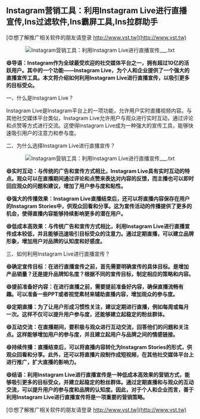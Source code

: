 ## **Instagram营销工具：利用Instagram Live进行直播宣传,Ins过滤软件,Ins霸屏工具,Ins拉群助手**

[😍想了解推广相关软件的朋友请登录 http://www.vst.tw](http://www.vst.tw)

 <center><img src="https://vst.tw/MP4/tuiguang/png/4.png" alt="Instagram营销工具：利用Instagram Live进行直播宣传___.txt"></center>

**😄导语：Instagram作为全球最受欢迎的社交媒体平台之一，拥有超过10亿的活跃用户。其中的一个功能——Instagram Live，为个人和企业提供了一个强大的直播宣传工具。本文将介绍如何利用Instagram Live进行直播宣传，以吸引更多的目标受众。**

一、什么是Instagram Live？

Instagram Live是Instagram平台上的一项功能，允许用户实时直播视频内容。与其他社交媒体平台类似，Instagram Live允许用户与观众进行实时互动，通过评论和点赞等方式进行交流。这使得Instagram Live成为一种强大的宣传工具，能够快速吸引用户的注意力和参与度。

二、为什么选择Instagram Live进行直播宣传？

 <center><img src="https://vst.tw/MP4/tuiguang/png/1.png" alt="Instagram营销工具：利用Instagram Live进行直播宣传___.txt"></center>

**😄实时互动：与传统的广告和宣传方式相比，Instagram Live具有实时互动的特点。观众可以在直播期间通过评论和点赞来表达对内容的反馈，而主播也可以即时回应观众的问题和建议，增加了用户参与度和粘性。**

**😄强大的传播效果：Instagram Live直播结束后，还可以将直播内容保存在用户的Instagram Stories中，供观众回看和分享。这为宣传活动的传播提供了更多的机会，使得直播内容能够持续影响更多的潜在用户。**

**😄低成本高效果：与传统广告和宣传方式相比，利用Instagram Live进行直播宣传成本较低，并且能够迅速吸引目标受众的注意力。通过定期直播，可以建立品牌形象，增加用户对品牌的认知度和好感度。**

三、如何利用Instagram Live进行直播宣传？

**😄确定宣传目标：在进行直播宣传之前，首先需要明确宣传的具体目标。是增加产品销量？还是提升品牌知名度？根据不同的宣传目标，制定相应的策略和内容。**

**😄提前准备好内容：在进行直播之前，需要提前准备好内容，确保直播流畅有趣。可以准备一些PPT或者视觉素材来辅助直播内容，增加观众的参与度。**

**😄定期直播：为了让用户形成习惯性关注，建议定期进行直播，例如每周或每月一次。这样不仅可以提升用户参与度，还能够建立起稳定的粉丝群体。**

**😄互动交流：在直播期间，要积极与观众进行互动交流，回答他们的问题和关注点。这样能够增加用户的参与度，并且建立起用户与品牌之间的情感链接。**

**😄持续传播：直播结束后，可以将直播内容转化为Instagram Stories的形式，供观众回看和分享。此外，还可以将直播片段制作成短视频，在其他社交媒体平台上进行推广，扩大直播的影响力。**

**😄结语：利用Instagram Live进行直播宣传是一种低成本高效果的营销方式，能够吸引更多的目标受众，并建立起稳定的粉丝群体。通过定期直播和与观众的互动交流，可以提升用户的参与度和品牌的认知度。因此，对于个人和企业而言，善于利用Instagram Live进行直播宣传将是一项重要的营销策略。**

[😍想了解推广相关软件的朋友请登录 http://www.vst.tw](http://www.vst.tw)



